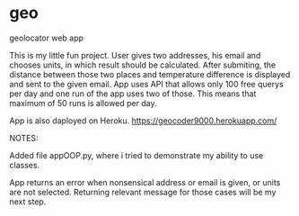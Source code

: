 # geo
geolocator web app

This is my little fun project. User gives two addresses, his email and chooses units, in which result should be calculated. 
After submiting, the distance between those two places and temperature difference is displayed and sent to the given email.
App uses API that allows only 100 free querys per day and one run of the app uses two of those. This means that maximum of 50 runs is allowed per day.

App is also daployed on Heroku. 
https://geocoder9000.herokuapp.com/

NOTES:

Added file appOOP.py, where i tried to demonstrate my ability to use classes.

App returns an error when nonsensical address or email is given, or units are not selected. Returning relevant message for those cases will be my next step.

